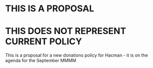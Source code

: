 # THIS IS A PROPOSAL
# THIS DOES NOT REPRESENT CURRENT POLICY

This is a proposal for a new donations policy for Hacman - it is on the agenda for the September MMMM
